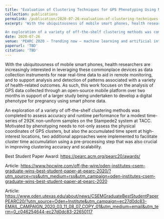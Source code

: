 ```yaml
---
title: "Evaluation of Clustering Techniques for GPS Phenotyping Using Mobile Sensor Data"
collection: publications
permalink: /publication/2020-07-26-evaluation-of-clustering-techniques-for-gps-phenotyping-using-mobile-sensor-data
excerpt: 'With the ubiquitousness of mobile smart phones, health researchers are increasingly interested in leveraging these commonplace devices as data collection instruments for near real-time data to aid in remote monitoring, and to support analysis and detection of patterns associated with a variety of health-related outcomes. As such, this work focuses on the analysis of GPS data collected through an open-source mobile platform over two months in support of a larger study being undertaken to develop a digital phenotype for pregnancy using smart phone data. 

An exploration of a variety of off-the-shelf clustering methods was completed to assess accuracy and runtime performance for a modest time-series of 292K non-uniform samples on the Stampede2 system at TACC. Motivated by phenotyping needs to not-only assess the physical coordinates of GPS clusters, but also the accumulated time spent at high-interest locations, two additional approaches were implemented to facilitate cluster time accumulation using a pre-processing step that was also crucial in improving clustering accuracy and scalability. Received Best Student Paper Award.'
date: 2020-07-26
venue: 'PEARC 2020 - Trending now – machine learning and artificial intelligence'
paperurl: 'TBD'
citation: 'TBD'
---
```

With the ubiquitousness of mobile smart phones, health researchers are increasingly interested in leveraging these commonplace devices as data collection instruments for near real-time data to aid in remote monitoring, and to support analysis and detection of patterns associated with a variety of health-related outcomes. As such, this work focuses on the analysis of GPS data collected through an open-source mobile platform over two months in support of a larger study being undertaken to develop a digital phenotype for pregnancy using smart phone data. 

An exploration of a variety of off-the-shelf clustering methods was completed to assess accuracy and runtime performance for a modest time-series of 292K non-uniform samples on the Stampede2 system at TACC. Motivated by phenotyping needs to not-only assess the physical coordinates of GPS clusters, but also the accumulated time spent at high-interest locations, two additional approaches were implemented to facilitate cluster time accumulation using a pre-processing step that was also crucial in improving clustering accuracy and scalability.

Best Student Paper Award: https://pearc.acm.org/pearc20/awards/

Article: https://www.hpcwire.com/off-the-wire/oden-institutes-csem-graduate-wins-best-student-paper-at-pearc-2020/?utm_source=rss&utm_medium=rss&utm_campaign=oden-institutes-csem-graduate-wins-best-student-paper-at-pearc-2020

Article: https://www.oden.utexas.edu/about/news/CSEMGraduateBestStudentPaperPEARC20/?utm_source=Oden+Institute&utm_campaign=ec27d0dc83-EMAIL_CAMPAIGN_2020_03_11_08_07_COPY_01&utm_medium=email&utm_term=0_c046254644-ec27d0dc83-22650117
